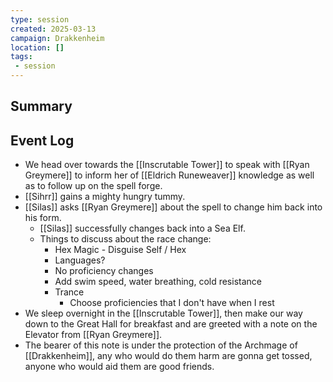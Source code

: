 ```yaml
---
type: session
created: 2025-03-13
campaign: Drakkenheim
location: []
tags:
 - session
---
```



## Summary

## Event Log

- We head over towards the [[Inscrutable Tower]] to speak with [[Ryan Greymere]] to inform her of [[Eldrich Runeweaver]] knowledge as well as to follow up on the spell forge.
- [[Sihrr]] gains a mighty hungry tummy.
- [[Silas]] asks [[Ryan Greymere]] about the spell to change him back into his form.
	- [[Silas]] successfully changes back into a Sea Elf.
	- Things to discuss about the race change:
		- Hex Magic - Disguise Self / Hex
		- Languages?
		- No proficiency changes
		- Add swim speed, water breathing, cold resistance
		- Trance
			- Choose proficiencies that I don't have when I rest
- We sleep overnight in the [[Inscrutable Tower]], then make our way down to the Great Hall for breakfast and are greeted with a note on the Elevator from [[Ryan Greymere]].
- The bearer of this note is under the protection of the Archmage of [[Drakkenheim]], any who would do them harm are gonna get tossed, anyone who would aid them are good friends.